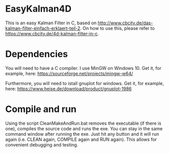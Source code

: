 # EasyKalman4D
This is an easy Kalman Filter in C, based on http://www.cbcity.de/das-kalman-filter-einfach-erklaert-teil-2. On how to use this, please refer to https://www.cbcity.de/4d-kalman-filter-in-c.

# Dependencies
You will need to have a C compiler. I use MinGW on Windows 10. Get it, for example, here: https://sourceforge.net/projects/mingw-w64/

Furthermore, you will need to istall gnuplot for windows. Get it, for example, here: https://www.heise.de/download/product/gnuplot-1986

# Compile and run
Using the script CleanMakeAndRun.bat removes the executable (if there is one), compiles the source code and runs the exe. You can stay in the same command window after running the exe. Just hit any button and it will run again (i.e. CLEAN again, COMPILE again and RUN again). This allows for convenient debugging and testing.

